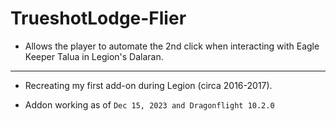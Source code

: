 # TrueshotLodge-Flier
* Allows the player to automate the 2nd click when interacting with Eagle Keeper Talua in Legion's Dalaran.
___
* Recreating my first add-on during Legion (circa 2016-2017). 
  
* Addon working as of `Dec 15, 2023 and Dragonflight 10.2.0`
